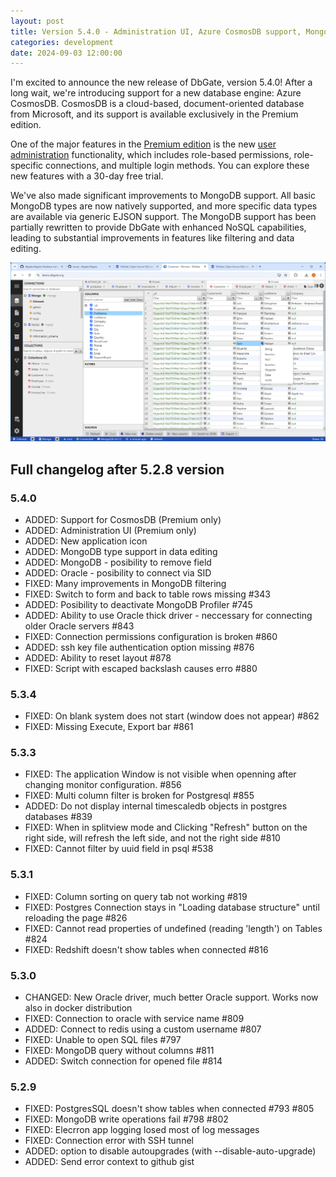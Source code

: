 ```yaml
---
layout: post
title: Version 5.4.0 - Administration UI, Azure CosmosDB support, MongoDB improvements
categories: development
date: 2024-09-03 12:00:00
---
```


I'm excited to announce the new release of DbGate, version 5.4.0! After a long wait, we're introducing support for a new database engine: Azure CosmosDB. CosmosDB is a cloud-based, document-oriented database from Microsoft, and its support is available exclusively in the Premium edition.

One of the major features in the [Premium edition](https://dbgate.org/premium/) is the new [user administration](https://dbgate.org/docs/admin.html) functionality, which includes role-based permissions, role-specific connections, and multiple login methods. You can explore these new features with a 30-day free trial.

We've also made significant improvements to MongoDB support. All basic MongoDB types are now natively supported, and more specific data types are available via generic EJSON support. The MongoDB support has been partially rewritten to provide DbGate with enhanced NoSQL capabilities, leading to substantial improvements in features like filtering and data editing.

<img src='/assets/screenshots/version-5-4-0.png' />


## Full changelog after 5.2.8 version

### 5.4.0
- ADDED: Support for CosmosDB (Premium only)
- ADDED: Administration UI (Premium only)
- ADDED: New application icon
- ADDED: MongoDB type support in data editing
- ADDED: MongoDB - posibility to remove field
- ADDED: Oracle - posibility to connect via SID
- FIXED: Many improvements in MongoDB filtering
- FIXED: Switch to form and back to table rows missing #343
- ADDED: Posibility to deactivate MongoDB Profiler #745
- ADDED: Ability to use Oracle thick driver - neccessary for connecting older Oracle servers #843
- FIXED: Connection permissions configuration is broken #860
- ADDED: ssh key file authentication option missing #876
- ADDED: Ability to reset layout #878
- FIXED: Script with escaped backslash causes erro #880

### 5.3.4
- FIXED: On blank system does not start (window does not appear) #862
- FIXED: Missing Execute, Export bar #861

### 5.3.3
- FIXED: The application Window is not visible when openning after changing monitor configuration. #856
- FIXED: Multi column filter is broken for Postgresql #855
- ADDED: Do not display internal timescaledb objects in postgres databases #839
- FIXED: When in splitview mode and Clicking "Refresh" button on the right side, will refresh the left side, and not the right side #810
- FIXED: Cannot filter by uuid field in psql #538

### 5.3.1
- FIXED: Column sorting on query tab not working #819
- FIXED: Postgres Connection stays in "Loading database structure" until reloading the page #826
- FIXED: Cannot read properties of undefined (reading 'length') on Tables #824
- FIXED: Redshift doesn't show tables when connected #816

### 5.3.0
- CHANGED: New Oracle driver, much better Oracle support. Works now also in docker distribution
- FIXED: Connection to oracle with service name #809
- ADDED: Connect to redis using a custom username #807
- FIXED: Unable to open SQL files #797
- FIXED: MongoDB query without columns #811
- ADDED: Switch connection for opened file #814

### 5.2.9
- FIXED: PostgresSQL doesn't show tables when connected #793 #805
- FIXED: MongoDB write operations fail #798 #802
- FIXED: Elecrron app logging losed most of log messages
- FIXED: Connection error with SSH tunnel 
- ADDED: option to disable autoupgrades (with --disable-auto-upgrade)
- ADDED: Send error context to github gist

